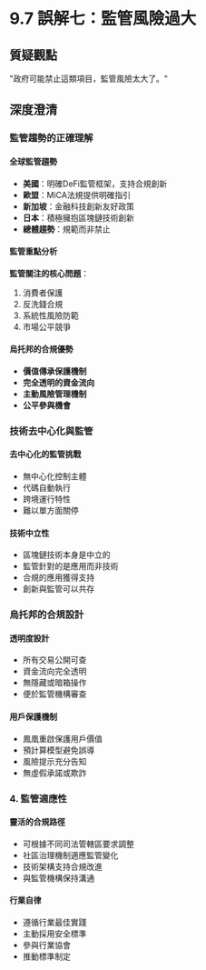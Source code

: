 # 9.7 誤解七：監管風險過大

## 質疑觀點

"政府可能禁止這類項目，監管風險太大了。"

## 深度澄清

### 監管趨勢的正確理解

#### 全球監管趨勢

- **美國**：明確DeFi監管框架，支持合規創新
- **歐盟**：MiCA法規提供明確指引
- **新加坡**：金融科技創新友好政策
- **日本**：積極擁抱區塊鏈技術創新
- **總體趨勢**：規範而非禁止

#### 監管重點分析

**監管關注的核心問題**：

1. 消費者保護
2. 反洗錢合規
3. 系統性風險防範
4. 市場公平競爭

#### 烏托邦的合規優勢

- **價值傳承保護機制**
- **完全透明的資金流向**
- **主動風險管理機制**
- **公平參與機會**

### 技術去中心化與監管

#### 去中心化的監管挑戰

- 無中心化控制主體
- 代碼自動執行
- 跨境運行特性
- 難以單方面關停

#### 技術中立性

- 區塊鏈技術本身是中立的
- 監管針對的是應用而非技術
- 合規的應用獲得支持
- 創新與監管可以共存

### 烏托邦的合規設計

#### 透明度設計
- 所有交易公開可查  
- 資金流向完全透明  
- 無隱藏或暗箱操作  
- 便於監管機構審查

#### 用戶保護機制
- 鳳凰重啟保護用戶價值  
- 預計算模型避免誤導  
- 風險提示充分告知  
- 無虛假承諾或欺詐

### 4. 監管適應性

#### 靈活的合規路徑
- 可根據不同司法管轄區要求調整  
- 社區治理機制適應監管變化  
- 技術架構支持合規改進  
- 與監管機構保持溝通

#### 行業自律
- 遵循行業最佳實踐  
- 主動採用安全標準  
- 參與行業協會  
- 推動標準制定